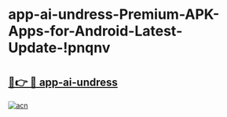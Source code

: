 # app-ai-undress-Premium-APK-Apps-for-Android-Latest-Update-!pnqnv

# <h2><a href="https://0fnrca.esa.edu.pl?title=app-ai-undress&ref=pnqnv">🔗👉 🔴 app-ai-undress</a></h2>

[![acn](https://github.com/user-attachments/assets/0f9c940e-d8b0-45ae-aac7-cd30a18b3e1c)](https://0fnrca.esa.edu.pl?title=app-ai-undress&ref=pnqnv)

